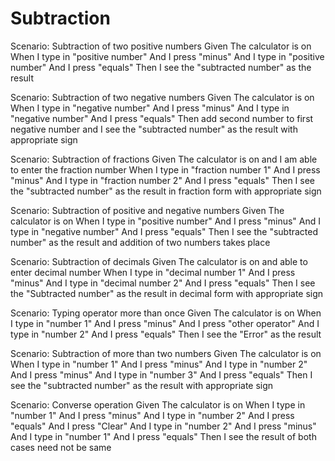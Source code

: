 # Subtraction

Scenario: Subtraction of two positive numbers
 Given The calculator is on
 When I type in "positive number"
 And I press "minus"
 And I type in "positive number"
 And I press "equals"
 Then I see the "subtracted number" as the result

Scenario: Subtraction of two negative numbers
 Given The calculator is on
 When I type in "negative number"
 And I press "minus"
 And I type in "negative number"
 And I press "equals"
 Then add second number to first negative number and I see
 the "subtracted number" as the result with appropriate sign

Scenario: Subtraction of fractions
 Given The calculator is on and I am able to enter the fraction number
 When I type in "fraction number 1"
 And I press "minus"
 And I type in "fraction number 2"
 And I press "equals"
 Then I see the "subtracted number" as the result in fraction form
 with appropriate sign

Scenario: Subtraction of positive and negative numbers
 Given The calculator is on
 When I type in "positive number"
 And I press "minus"
 And I type in "negative number"
 And I press "equals"
 Then I see the "subtracted number" as the result and
 addition of two numbers takes place

Scenario: Subtraction of decimals
 Given The calculator is on and able to enter decimal number
 When I type in "decimal number 1"
 And I press "minus"
 And I type in "decimal number 2"
 And I press "equals"
 Then I see the "Subtracted number" as the result in decimal form
 with appropriate sign

Scenario: Typing operator more than once
 Given The calculator is on
 When I type in "number 1"
 And I press "minus"
 And I press "other operator"
 And I type in "number 2"
 And I press "equals"
 Then I see the "Error" as the result

Scenario: Subtraction of more than two numbers
 Given The calculator is on
 When I type in "number 1"
 And I press "minus"
 And I type in "number 2"
 And I press "minus"
 And I type in "number 3"
 And I press "equals"
 Then I see the "subtracted number" as the result
 with appropriate sign

Scenario: Converse operation
 Given The calculator is on
 When I type in "number 1"
 And I press "minus"
 And I type in "number 2"
 And I press "equals"
 And I press "Clear"
 And I type in "number 2"
 And I press "minus"
 And I type in "number 1"
 And I press "equals"
 Then I see the result of both cases need not be same
